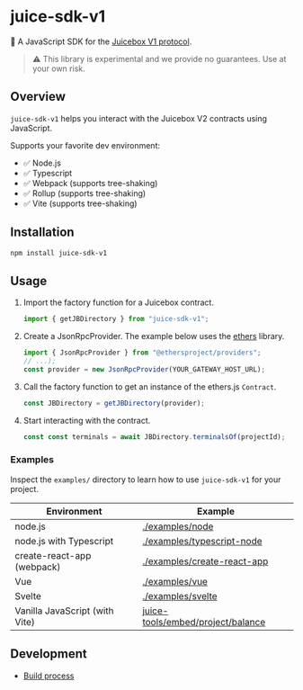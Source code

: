 # juice-sdk-v1

🧃 A JavaScript SDK for the [Juicebox V1 protocol](https://github.com/jbx-protocol/juice-contracts-v1).

> ⚠️ This library is experimental and we provide no guarantees. Use at your own risk.

## Overview

`juice-sdk-v1` helps you interact with the Juicebox V2 contracts using JavaScript.

Supports your favorite dev environment:

- ✅ Node.js
- ✅ Typescript
- ✅ Webpack (supports tree-shaking)
- ✅ Rollup (supports tree-shaking)
- ✅ Vite (supports tree-shaking)

## Installation

```bash
npm install juice-sdk-v1
```

## Usage

1. Import the factory function for a Juicebox contract.

   ```js
   import { getJBDirectory } from "juice-sdk-v1";
   ```

1. Create a JsonRpcProvider.
   The example below uses the [ethers](https://docs.ethers.io/v5/) library.

   ```js
   import { JsonRpcProvider } from "@ethersproject/providers";
   // ...);
   const provider = new JsonRpcProvider(YOUR_GATEWAY_HOST_URL);
   ```

1. Call the factory function to get an instance of the ethers.js `Contract`.

   ```js
   const JBDirectory = getJBDirectory(provider);
   ```

1. Start interacting with the contract.

   ```js
   const const terminals = await JBDirectory.terminalsOf(projectId);
   ```

### Examples

Inspect the `examples/` directory to learn how to use `juice-sdk-v1` for your project.

| Environment                    | Example                                                                                                          |
| ------------------------------ | ---------------------------------------------------------------------------------------------------------------- |
| node.js                        | [./examples/node](./examples/node)                                                                               |
| node.js with Typescript        | [./examples/typescript-node](./examples/typescript-node)                                                         |
| create-react-app (webpack)     | [./examples/create-react-app](./examples/create-react-app)                                                       |
| Vue                            | [./examples/vue](./examples/vue)                                                                                 |
| Svelte                         | [./examples/svelte](./examples/svelte)                                                                           |
| Vanilla JavaScript (with Vite) | [juice-tools/embed/project/balance](https://github.com/jbx-protocol/juice-tools/tree/main/embed/project/balance) |

## Development

- [Build process](./doc/build-process.md)
